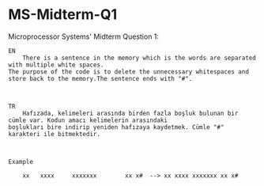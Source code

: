 # MS-Midterm-Q1
Microprocessor Systems' Midterm Question 1:

    EN
        There is a sentence in the memory which is the words are separated with multiple white spaces. 
    The purpose of the code is to delete the unnecessary whitespaces and store back to the memory.The sentence ends with "#".

        
    
    TR 
        Hafızada, kelimeleri arasında birden fazla boşluk bulunan bir cümle var. Kodun amacı kelimelerin arasındaki
    boşlukları bire indirip yeniden hafızaya kaydetmek. Cümle "#" karakteri ile bitmektedir.
        
        
        
    Example
        
        xx   xxxx     xxxxxxx        xx x#  --> xx xxxx xxxxxxx xx x#
